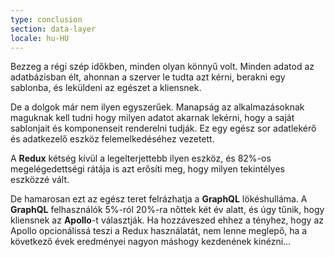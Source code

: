 ```yaml
---
type: conclusion
section: data-layer
locale: hu-HU
---
```

 Bezzeg a régi szép időkben, minden olyan könnyű volt. Minden adatod az adatbázisban élt, ahonnan a szerver le tudta azt kérni, berakni egy sablonba, és leküldeni az egészet a kliensnek.

De a dolgok már nem ilyen egyszerűek. Manapság az alkalmazásoknak maguknak kell tudni hogy milyen adatot akarnak lekérni, hogy a saját sablonjait és komponenseit renderelni tudják. Ez egy egész sor adatlekérő és adatkezelő eszköz felemelkedéséhez vezetett.

A **Redux** kétség kívül a legelterjettebb ilyen eszköz, és 82%-os megelégedettségi rátája is azt erősíti meg, hogy milyen tekintélyes eszközzé vált.

De hamarosan ezt az egész teret felrázhatja a **GraphQL** lökéshulláma. A **GraphQL** felhasználók 5%-ról 20%-ra nőttek két év alatt, és úgy tűnik, hogy kliensnek az **Apollo**-t választják. Ha hozzáveszed ehhez a tényhez, hogy az Apollo opcionálissá teszi a Redux használatát, nem lenne meglepő, ha a következő évek eredményei nagyon máshogy kezdenének kinézni…
